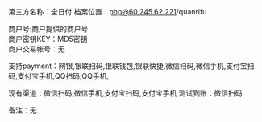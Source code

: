 第三方名称：全日付 
档案位置：php@60.245.62.221/quanrifu  

商户号:商户提供的商户号  
商户密钥KEY：MD5密钥  
商户交易帐号：无 
 
支持payment：网银,银联扫码,银联钱包,银联快捷,微信扫码,微信手机,支付宝扫码,支付宝手机,QQ扫码,QQ手机, 
 
现有渠道：微信扫码,微信手机,支付宝扫码,支付宝手机
测试到账：微信扫码   
 
备注：无
